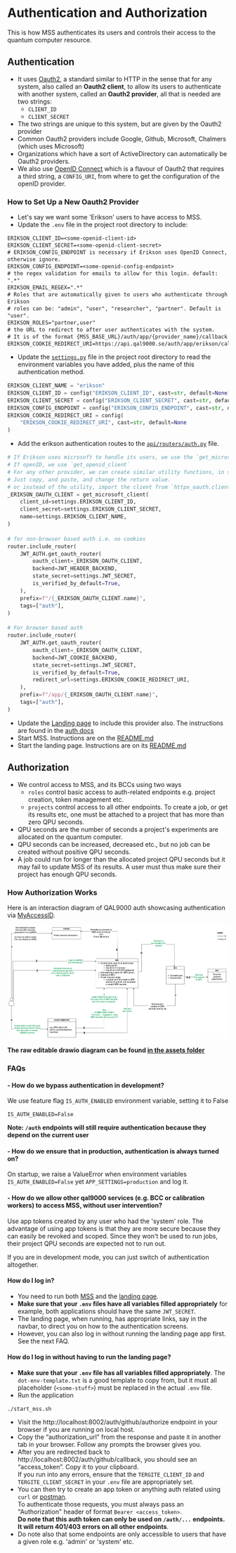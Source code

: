 # Authentication and Authorization

This is how MSS authenticates its users and controls their access to the quantum computer resource.

## Authentication

- It uses [Oauth2](https://oauth.net/2/), a standard similar to HTTP in the sense that for any system, 
 also called an **Oauth2 client**, to allow its users to authenticate with another system, 
 called an **Oauth2 provider**, all that is needed are two strings:
  - `CLIENT_ID`
  - `CLIENT_SECRET`
- The two strings are unique to this system, but are given by the Oauth2 provider
- Common Oauth2 providers include Google, Github, Microsoft, Chalmers (which uses Microsoft)
- Organizations which have a sort of ActiveDirectory can automatically be Oauth2 providers.
- We also use [OpenID Connect]() which is a flavour of Oauth2 that requires a third string, a `CONFIG_URI`,
 from where to get the configuration of the openID provider.

### How to Set Up a New Oauth2 Provider

- Let's say we want some 'Erikson' users to have access to MSS.
- Update the `.env` file in the project root directory to include:

```shell
ERIKSON_CLIENT_ID=<some-openid-client-id>
ERIKSON_CLIENT_SECRET=<some-openid-client-secret>
# ERIKSON_CONFIG_ENDPOINT is necessary if Erikson uses OpenID Connect, otherwise ignore.
ERIKSON_CONFIG_ENDPOINT=<some-openid-config-endpoint>
# the regex validation for emails to allow for this login. default: ".*"
ERIKSON_EMAIL_REGEX=".*"
# Roles that are automatically given to users who authenticate through Erikson
# roles can be: "admin", "user", "researcher", "partner". Default is "user".
ERIKSON_ROLES="partner,user"
# the URL to redirect to after user authenticates with the system.
# It is of the format {MSS_BASE_URL}/auth/app/{provider_name}/callback
ERIKSON_COOKIE_REDIRECT_URI=https://api.qal9000.se/auth/app/erikson/callback
```

- Update the [`settings.py`](../settings.py) file in the project root directory to read the environment variables you have added, 
 plus the name of this authentication method.

```python
ERIKSON_CLIENT_NAME = "erikson"
ERIKSON_CLIENT_ID = config("ERIKSON_CLIENT_ID", cast=str, default=None)
ERIKSON_CLIENT_SECRET = config("ERIKSON_CLIENT_SECRET", cast=str, default=None)
ERIKSON_CONFIG_ENDPOINT = config("ERIKSON_CONFIG_ENDPOINT", cast=str, default=None)
ERIKSON_COOKIE_REDIRECT_URI = config(
    "ERIKSON_COOKIE_REDIRECT_URI", cast=str, default=None
)
```

- Add the erikson authentication routes to the [`api/routers/auth.py`](../api/rest/routers/auth.py) file.

```python
# If Erikson uses microsoft to handle its users, we use the `get_microsoft_client` utility
# If openID, we use `get_openid_client`
# For any other provider, we can create similar utility functions, in services/auth/users/__init__.py
# Just copy, and paste, and change the return value.
# or instead of the utility, import the client from `httpx_oauth.clients`
_ERIKSON_OAUTH_CLIENT = get_microsoft_client(
    client_id=settings.ERIKSON_CLIENT_ID,
    client_secret=settings.ERIKSON_CLIENT_SECRET,
    name=settings.ERIKSON_CLIENT_NAME,
)

# for non-browser based auth i.e. no cookies
router.include_router(
    JWT_AUTH.get_oauth_router(
        oauth_client=_ERIKSON_OAUTH_CLIENT,
        backend=JWT_HEADER_BACKEND,
        state_secret=settings.JWT_SECRET,
        is_verified_by_default=True,
    ),
    prefix=f"/{_ERIKSON_OAUTH_CLIENT.name}",
    tags=["auth"],
)

# For browser based auth
router.include_router(
    JWT_AUTH.get_oauth_router(
        oauth_client=_ERIKSON_OAUTH_CLIENT,
        backend=JWT_COOKIE_BACKEND,
        state_secret=settings.JWT_SECRET,
        is_verified_by_default=True,
        redirect_url=settings.ERIKSON_COOKIE_REDIRECT_URI,
    ),
    prefix=f"/app/{_ERIKSON_OAUTH_CLIENT.name}",
    tags=["auth"],
)
```

- Update the [Landing page](https://github.com/tergite/tergite-landing-page) to include this provider also. 
 The instructions are found in the [auth docs](https://github.com/tergite/tergite-landing-page/src/main/docs/auth.md)
- Start MSS. 
  Instructions are on the [README.md](../README.md)
- Start the landing page.
  Instructions are on its [README.md](https://github.com/tergite/tergite-landing-page/src/main/README.md)

## Authorization

- We control access to MSS, and its BCCs using two ways
  - `roles` control basic access to auth-related endpoints e.g. project creation, token management etc.
  - `projects` control access to all other endpoints. To create a job, or get its results etc, 
     one must be attached to a project that has more than zero QPU seconds.
- QPU seconds are the number of seconds a project's experiments are allocated on the quantum computer.
- QPU seconds can be increased, decreased etc., but no job can be created without positive QPU seconds.
- A job could run for longer than the allocated project QPU seconds but 
  it may fail to update MSS of its results. A user must thus make sure their project has enough QPU seconds.

### How Authorization Works

Here is an interaction diagram of QAL9000 auth showcasing authentication via [MyAccessID](https://ds.myaccessid.org/).


![Interaction diagram of QAL9000 auth showcasing MyAccessID](./assets/qal9000-auth.png)

**The raw editable drawio diagram can be found [in the assets folder](./assets/qal9000-auth.drawio)**

### FAQs

#### - How do we bypass authentication in development?

We use feature flag `IS_AUTH_ENABLED` environment variable, setting it to False

```shell
IS_AUTH_ENABLED=False
```

**Note: `/auth` endpoints will still require authentication because they depend on the current user**

#### - How do we ensure that in production, authentication is always turned on?

On startup, we raise a ValueError when environment variables `IS_AUTH_ENABLED=False` yet `APP_SETTINGS=production` and log it.

#### - How do we allow other qal9000 services (e.g. BCC or calibration workers) to access MSS, without user intervention?

Use app tokens created by any user who had the 'system' role. 
The advantage of using app tokens is that they are more secure because they can easily be revoked and scoped.
Since they won't be used to run jobs, their project QPU seconds are expected not to run out.

If you are in development mode, you can just switch of authentication altogether.

#### How do I log in?

- You need to run both [MSS](https://github.com/tergite/tergite-mss/) and the [landing page](https://github.com/tergite/tergite-landing-page/).
- **Make sure that your `.env` files have all variables filled appropriately** for example, both applications should have the same `JWT_SECRET`.
- The landing page, when running, has appropriate links, say in the navbar, to direct you on how to the authentication screens.
- However, you can also log in without running the landing page app first. See the next FAQ.

#### How do I log in without having to run the landing page?

- **Make sure that your `.env` file has all variables filled appropriately**. 
  The `dot-env-template.txt` is a good template to copy from, but it must all placeholder (`<some-stuff>`) must be replaced in the actual `.env` file.
- Run the application

```shell
./start_mss.sh
```

- Visit the http://localhost:8002/auth/github/authorize endpoint in your browser if you are running on local host.
- Copy the “authorization_url” from the response and paste it in another tab in your browser. Follow any prompts the browser gives you.
- After you are redirected back to http://localhost:8002/auth/github/callback, you should see an “access_token”. Copy it to your clipboard.  
  If you run into any errors, ensure that the `TERGITE_CLIENT_ID` and `TERGITE_CLIENT_SECRET` in your `.env` file are appropriately set.
- You can then try to create an app token or anything auth related using `curl` or [postman](https://www.postman.com/).  
  To authenticate those requests, you must always pass an "Authorization" header of format `Bearer <access_token>`.  
  **Do note that this auth token can only be used on `/auth/...` endpoints. It will return 401/403 errors on all other endpoints**.
- Do note also that some endpoints are only accessible to users that have a given role e.g. 'admin' or 'system' etc.
